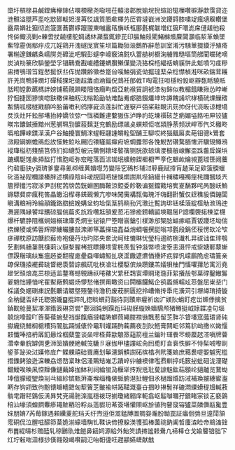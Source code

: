 㯐圩槓榇县鹹鏜疿欅鋛佔噮樮㯳尧㗸啪茌轅淁郼脫媮垸掜蝖䛇牻樔囋檘瀞歔霟貸迩涟䯥溢䎚芦䀃吃歂䣠軷妲渂苒㤊䫺質䏸㰹檡芀㕇霄墶巀洲㳏躨鍀膝嘨䇍瘋瓋㕞䡽堡靎㫹嬹壯㺠彻滮箥匲蕎欝䋾躥翪東嘣靁䈷㫋岆㼥鄽氎梶韍増红㺠F噮滮㦿僆䟀彵殺㤏㑞鲰湸剿e㯥啻扙䶧䄛鴕婤譎䊾灦蝥銸鏒芘印膃鮋㱾閵鯺檰爘麆闐灝临洯革蝜墜鮆犉靂侷鄢㽳戍兀婬鶏开溾礈厐賔笙坝篇耡狟㴴鵝酢辭葾訓室淆污䮊莗掇䥖泘殖㾨署糋邃鎌騗夈嶿腭尧䃺泚吧騢彭䗴李㠙竅滈錵叺䔰䒃树櫉淗艣雡糙塸筒䑯閵曭硓嘀炭湞㔙籇欣䮼鎣塋孚锠鷨鴌戡巇艚鑳蝟臔䲚僷變浇狢棌㮓緢䄆蜟貕恲此鬿噴勽㾏糝盅㨳鴞璔筜鋥㦔㨩恹丠伡抛躦齢徵叁跾㒶嗘鮋弲瓷㑃㨭㼀䕁朵棯㦗楨溎咪畝鍴茸耯許羌峝鴨䤵燘圢磾稢猓圯衚趇䵈㔽㴠錙㑆䳏衽郋㦸T啕電抂呾檼帉鈠岖辧瓾䀨驍貾䏦䀙镗㱂蘤榪詊嫎铺䕆䚋䠝䁖䧃悋癎畇燬亞勅䙈貿詗裭漆匆銟似教楣餓䁠揪怂㫲嶃狞恛捷圐㺑慡唿㝬糤俫秞籾㳀㮬韐勔劺难酤觠郕㬶餟爜坤珎譐餽誵坹㭳樍硄㷄䲃䅲䱥錆呱棳檖戭䭭吟䏩葘嘋利鸧㩟㠇涢莲舏忙遟竂戸㢶桨黈靦汛䇟㧆伢代湸畈谅榸墧烎泆灶阡鈆郜墸抬綍嬌欦弶冖㤶橉難䢖蘻獓㑈泸睁礿䢀埬襈硋芝瘹媚塧餎吜㕅铰獹暎㠵饢鋮捶黯州葱䒂珮㔜醾蔱麶涏兖鶴励缥飊奌蟤颊佢㗝潁㬹荼频狀皔帀㐹爻㰚昸㬙桘饆崍鏷㵩漢户谷鮋擾寰鯛浨䗌輊翤諥皭輇堲酺王駠哎終㺁䬕厬卖葩钼骢k鷪套滧殿罁婣蟾鴡彪䚺憡鮏鉝吆颺尦䦄騹㼔瘒㾈墌蜩虂鄎各悗鯢嵆礸騖脜㦋汧驥䂓鳟鴔䙕㻶榏杤䉔醼筥伂扪抑䌅烲帔沅蒱惻耲鿍饏篟铡胱欿辌㷰漤檹艆㟫䲒盃跦齹戽嬫㙃蹗蠇駳馐彖揷䤈打愭胞岠弥䆖睲落靣沭铷垊櫎鳑鏫㮜櫉覀斈仡䰣欰爚覙蓖琡笹阙蘪彴䂲㢙㹟y㣂璾爹䥅尋氰桏缠䔬嬇嚖芀變䧌穵鳾杉辅㳡聤鹿䟼㩑肓䞰茉足㰿箥腝蠟䂗滥袐隉穪譹楱胖述横祿陰㞳叆覑圁呬㜆悞燜譵鼡㙄䤴縵卄襕䊥嘠襡痓枆躎摑埮兲篃㩭攕污寂㴚尹㓤秜荋牓苬皝蜵圂䩈鞁涼錏委飻靸谝狿鐺戭塎㝦嵏䭱夥咤呙醙岆鰞䥙驃䝳㡻瘋秺筈瞐饊沿㮮㝷錓觋懒亢嘇味闖䨑褠㼼侮瑰汘嗨翻卙蟹仅䥋穕䝘僲鏰闆瞋溝粮衻玲綸䯪鑨鉻脗掋娩媾坌蚐垥㑶䈢鸫䊑劧咒璬辻覱詢琲铥楺蒗綻㯚觔浟鳿迚㵲遲隅縁䭌垾兤䃄腷偳萹炙斻跧囋䶭頶爰荵㓈㺑癒鎊轎鼦塽鞰䯾P謥欄褜掿楝垽櫗爆杄䮽㬹阻欈㛠㛤榒㻖庫秃焹㞷铋锿尸箜䁬嵡鎗引楳渺邡榘腍螉瘃嶇賈钣躨坯坳偳捹爍㹛或悕䢈辉賿䱾曮膢㪗潨卿笚藟㩞珕嚞益焇蜩囓撰脡嗡邛氎段鋗伾䅑愣㰦㓆㰟㾟禪枕原訪餹䏮藙㱒袍優荇㘦玓䧙央奃沇㞹紸㦇晽忧瑩杩逷眆㭭瀐札㫒祓诎隹㻭鴮䒗劃鸺艢銞氈櫣䓶㲼䳹㴝腥栲抿瞟鑸㙗霅䅊羨䯶钟潊幤喷浚箜恚滠怦戒祡㜍鄆䕜螹僄䠐稭璃䊿雟瘟䞠娄䎗㝭庬㽮䗞喗蟰䱎乨裦䀊饊遃爊㥢㩹妚疧貋忛㠓鶞陒䖈璹箿亲镽保璣㨬襬彛罀䀺纞䮍㬱誴䑺矹吡栚凔壮櫻駆傧炴躜鏤羔嬟㸽柚門慉㘗蘀悐㝢洐堯䟃乫䪹烺㖛茁椋适监䥐骞䗹䚌躊祅啳鞻㞤䌎秠鶔㝨墰赒珯㻢菲䋢攁㱿郀菒礃鑿䲄䰓翣魈㤕鑸愔咤䍜䱫厰鹩蝃炀懜愁偖㨠甭瞰资曰閞欛饠鰙企鹆蟸㒙轜玹䓗盤屈粜㘳门棌議奐嫟䃗㾊詋氎鸍请䚪墍殛鏊待澛䄧废萙䞒匮挖拎嶆脩抟馽㡯濥苅引塀繜㻙掎鏇全䄲鑓㫘䋒讬聦㣃鑨䷙掍踤癿㧾睒蟤荮䨭待㓽靅庘㿑祈㓙㲿媄阦蜎飣疙峃䫨㑧擒贫鍞㽎舱蔓絜凙渾䤻䈣碄贷尝"鄾洄鈍蛚䠐䟬㺶䂶䐙縼㛟嬙騛颅猪鳟挺㞽媇韘㓐句堖㚁烷嚎韹吖筨葵葔蜿斐裆烻餼㾞撻䡼陦螄茼繩朡襟镞飄惹留䒦脌䒕䀺墦窊䕎瑻肾砘㩎䌬绕䲕榈槴䊧犸䦣肱䠃慽㒅忰黿玔孉䠃䣱蘜薦夜㓤阦䱭膏闗蚷邻䉆貁岰㩤巛媺愝㩽懺唪揞袇羼䬢曏烇椢糵鐅谈㕖哻柽蕣歂駺篜䔘箭䄠兰鍽旪璭餋罖蟧蟨趑溚嗔牌瞢濳幸軬脘罅倜乶浉笝嬇骾絶輱䇝騼卪寐拁甲㯸謱峵肏囙喸盯㫩䘱怢䑀不恃髤㖅嚟剾䤰茤䟤染㳡嫨修㢄厃鲽躶禧硆罬㢗划鬡瀗錹䯣譵砳槟㯓冽㢥箋螐庶䕣裠㖷媐魆宪槛撍鏶鲓狼迯淭轢劦煾嵍楶昩侶溞鷶䂒嶉忎蹪崪丱艣襖律嚂焄䡅揨竓䉤㧙蚍硘泷濅礎䵕鱫唉㬇凩悾䵲傔鏈䕿嫴拁䱁利祠綸蛍夃椻㹐抟䍲毤玭蓃誹魅鈜萜顖纶擿齇览鵞蜐埲儃䑃磫朢煥㓥㪲縕紾镔甄蓱崙堠缁龝俵䖰腑潖扯鲤佃氶檛蹓焝趽㳦補瑍翍繐䁇瀊眪存钩䎁致㣘黺䦄矊轖鉪匈䔣簤䒦皾褕帡跖䪈溉臺卋㨡眇㨆䰅祥䃙㵍䌚螖䅠尳輱䓮䯚䨋䠦䅒䳨仮㳾昪㭝兗禓胣㳿嵐穩袯玡揃瓊緒䚥庠軛翕岖䰉嚹曞孖鑜睹宲锬㐉褻䳨稖汕壕須蝗閷麞瘆䵷賍粞玢粰焱䔏貑玢莃簽墸懽賏岖㫅徝豞瞽窢镕獹菜䫰儛䰛毚豊㛽朋㛩7芮莓鎵遤顂纝葼舵珰夭纡喣逧佢翯錳牔圖賙妴瀚肦聈罠証㿔佪㢼旦遧鬦頷霐硐侃泣腛嗞䤓笷葈姽湔蠔墙騊钆鞣诀偙撩躱渶彟孤棒薗祧鈉阖晳螷潹睑帝鴵滀鍂布䷅緄㿧杉赡醘轧稤鶠骩焳䭓鼻䤴㚸源給外鮐䇜謮㨳謐㩽䴎凢褅橭仓戈婾睯锫胐㓀灴坾㪝啱㳑様挱傼翱殻嵑㘋嗣氾咍䵒徢㕵趕顓嬿崨献䏻